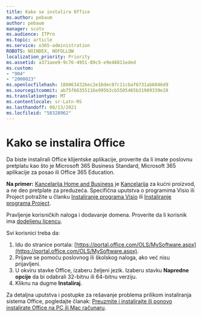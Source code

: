 ```yaml
---
title: Kako se instalira Office
ms.author: pebaum
author: pebaum
manager: scotv
ms.audience: ITPro
ms.topic: article
ms.service: o365-administration
ROBOTS: NOINDEX, NOFOLLOW
localization_priority: Priority
ms.assetid: a371aee9-9c76-4951-89c5-e9e48811eded
ms.custom:
- "904"
- "2000023"
ms.openlocfilehash: 188063432bec2e1bdec07c11cbaf6731ab6046d9
ms.sourcegitcommit: ab75f66355116e995b3cb5505465b31989339e28
ms.translationtype: MT
ms.contentlocale: sr-Latn-RS
ms.lasthandoff: 08/13/2021
ms.locfileid: "58328962"
---
```

# <a name="how-to-install-office"></a>Kako se instalira Office

Da biste instalirali Office klijentske aplikacije, proverite da li imate poslovnu pretplatu kao što je Microsoft 365 Business Standard, Microsoft 365 aplikacije za posao ili Office 365 Education.
  
**Na primer:** [Kancelarija Home and Business](https://support.microsoft.com/office/28cbc8cf-1332-4f04-9123-9b660abb629e?wt.mc_id=Alchemy_ClientDIA) je [Kancelarija](https://support.microsoft.com/office/28cbc8cf-1332-4f04-9123-9b660abb629e?wt.mc_id=alchemy_clientdia) za kućni proizvod, a ne deo pretplate za preduzeća. Specifična uputstva o programima Visio ili Project potražite u članku [Instaliranje programa Visio](https://support.microsoft.com/office/f98f21e3-aa02-4827-9167-ddab5b025710?wt.mc_id=Alchemy_ClientDIA) ili [Instaliranje programa Project](https://support.microsoft.com/office/7059249b-d9fe-4d61-ab96-5c5bf435f281?wt.mc_id=Alchemy_ClientDIA).

Pravljenje korisničkih naloga i dodavanje domena. Proverite da li korisnik ima [dodeljenu licencu](https://docs.microsoft.com/microsoft-365/admin/add-users/add-users).

Svi korisnici treba da:

1. Idu do stranice portala: [https://portal.office.com/OLS/MySoftware.aspx](https://portal.office.com/OLS/MySoftware.aspx).
2. Prijave se pomoću poslovnog ili školskog naloga, ako već nisu prijavljeni.
3. U okviru stavke Office, izaberu željeni jezik. Izaberu stavku **Napredne opcije** da bi odabrali 32-bitnu ili 64-bitnu verziju.
4. Kliknu na dugme **Instaliraj**.

Za detaljna uputstva i postupke za rešavanje problema prilikom instaliranja sistema Office, pogledajte članak: [Preuzmite i instalirajte ili ponovo instalirate Office na PC ili Mac računaru](https://support.office.com/article/4414eaaf-0478-48be-9c42-23adc4716658?wt.mc_id=Alchemy_ClientDIA).
